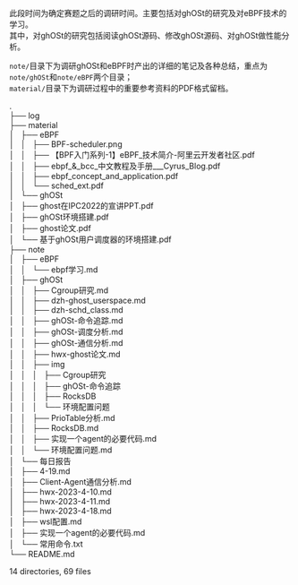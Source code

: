 此段时间为确定赛题之后的调研时间。主要包括对ghOSt的研究及对eBPF技术的学习。  
其中，对ghOSt的研究包括阅读ghOSt源码、修改ghOSt源码、对ghOSt做性能分析。  
  
`note/`目录下为调研ghOSt和eBPF时产出的详细的笔记及各种总结，重点为`note/ghOSt`和`note/eBPF`两个目录；  
`material/`目录下为调研过程中的重要参考资料的PDF格式留档。  
  
.  
├── log  
├── material  
│   ├── eBPF  
│   │   ├── BPF-scheduler.png  
│   │   ├── 【BPF入门系列-1】eBPF_技术简介-阿里云开发者社区.pdf  
│   │   ├── ebpf_&_bcc_中文教程及手册___Cyrus_Blog.pdf  
│   │   ├── ebpf_concept_and_application.pdf  
│   │   └── sched_ext.pdf  
│   └── ghOSt  
│       ├── ghost在IPC2022的宣讲PPT.pdf  
│       ├── ghOSt环境搭建.pdf  
│       ├── ghost论文.pdf  
│       └── 基于ghOSt用户调度器的环境搭建.pdf  
├── note  
│   ├── eBPF  
│   │   └── ebpf学习.md    
│   ├── ghOSt  
│   │   ├── Cgroup研究.md    
│   │   ├── dzh-ghost_userspace.md    
│   │   ├── dzh-schd_class.md    
│   │   ├── ghOSt-命令追踪.md    
│   │   ├── ghOSt-调度分析.md    
│   │   ├── ghOSt-通信分析.md    
│   │   ├── hwx-ghost论文.md    
│   │   ├── img  
│   │   │   ├── Cgroup研究  
│   │   │   ├── ghOSt-命令追踪  
│   │   │   ├── RocksDB  
│   │   │   └── 环境配置问题  
│   │   ├── PrioTable分析.md    
│   │   ├── RocksDB.md    
│   │   ├── 实现一个agent的必要代码.md    
│   │   └── 环境配置问题.md    
│   └── 每日报告  
│       ├── 4-19.md    
│       ├── Client-Agent通信分析.md    
│       ├── hwx-2023-4-10.md    
│       ├── hwx-2023-4-11.md    
│       ├── hwx-2023-4-18.md    
│       ├── wsl配置.md    
│       ├── 实现一个agent的必要代码.md    
│       └── 常用命令.txt  
└── README.md    
  
14 directories, 69 files  
  